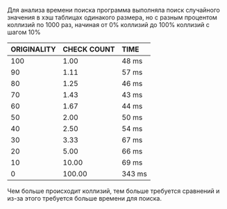 Для анализа времени поиска программа выполняла поиск случайного значения в хэш таблицах одинакого размера, но с разным процентом коллизий по 1000 раз, начиная от 0% коллизий до 100% коллизий с шагом 10%


| ORIGINALITY | CHECK COUNT | TIME   |
| :---------- | :---------- | :----- |
| 100         | 1.00        | 48 ms  |
| 90          | 1.11        | 57 ms  |
| 80          | 1.25        | 46 ms  |
| 70          | 1.43        | 43 ms  |
| 60          | 1.67        | 44 ms  |
| 50          | 2.00        | 50 ms  |
| 40          | 2.50        | 54 ms  |
| 30          | 3.33        | 67 ms  |
| 20          | 5.00        | 66 ms  |
| 10          | 10.00       | 69 ms  |
| 0           | 100.00      | 343 ms |

Чем больше происходит коллизий, тем больше требуется сравнений и из-за этого требуется больше времени для поиска.